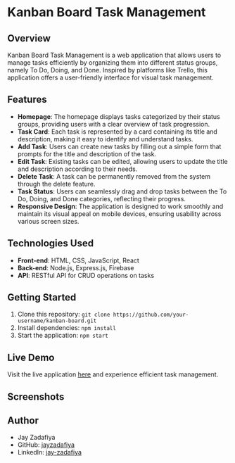 # Kanban Board Task Management

## Overview

Kanban Board Task Management is a web application that allows users to manage tasks efficiently by organizing them into different status groups, namely To Do, Doing, and Done. Inspired by platforms like Trello, this application offers a user-friendly interface for visual task management.

## Features

- **Homepage**: The homepage displays tasks categorized by their status groups, providing users with a clear overview of task progression.
- **Task Card**: Each task is represented by a card containing its title and description, making it easy to identify and understand tasks.
- **Add Task**: Users can create new tasks by filling out a simple form that prompts for the title and description of the task.
- **Edit Task**: Existing tasks can be edited, allowing users to update the title and description according to their needs.
- **Delete Task**: A task can be permanently removed from the system through the delete feature.
- **Task Status**: Users can seamlessly drag and drop tasks between the To Do, Doing, and Done categories, reflecting their progress.
- **Responsive Design**: The application is designed to work smoothly and maintain its visual appeal on mobile devices, ensuring usability across various screen sizes.

## Technologies Used

- **Front-end**: HTML, CSS, JavaScript, React 
- **Back-end**: Node.js, Express.js, Firebase 
- **API**: RESTful API for CRUD operations on tasks

## Getting Started

1. Clone this repository: `git clone https://github.com/your-username/kanban-board.git`
2. Install dependencies: `npm install`
3. Start the application: `npm start`

## Live Demo

Visit the live application [here](https://vercel.com/jayzadafiya/kbtm) and experience efficient task management.

## Screenshots



## Author

- Jay Zadafiya
- GitHub: [jayzadafiya](https://github.com/jayzadafiya)
- LinkedIn: [jay-zadafiya](https://www.linkedin.com/in/jay-zadafiya-5a3157202/)

